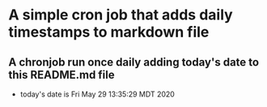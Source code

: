 A simple cron job that adds daily timestamps to markdown file
============================================================
## A chronjob run once daily adding today's date to this README.md file
* today's date is Fri May 29 13:35:29 MDT 2020
